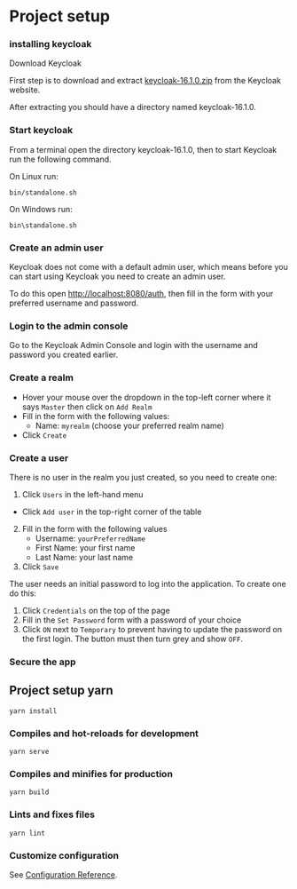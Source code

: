 # Project setup 

### installing keycloak

Download Keycloak

First step is to download and extract
[keycloak-16.1.0.zip](https://github.com/keycloak/keycloak/releases/download/16.1.0/keycloak-16.1.0.zip) 
from the Keycloak website.

After extracting you should have a directory named keycloak-16.1.0.

### Start keycloak

From a terminal open the directory keycloak-16.1.0, then to start Keycloak run the following command.

On Linux run:
```
bin/standalone.sh
```

On Windows run:
```
bin\standalone.sh
```

### Create an admin user

Keycloak does not come with a default admin user, which means before you can start using Keycloak you need to create an admin user.

To do this open <http://localhost:8080/auth>, then fill in the form with your preferred username and password.

### Login to the admin console
Go to the Keycloak Admin Console and login with the username and password you created earlier.

### Create a realm
* Hover your mouse over the dropdown in the top-left corner where it says ```Master``` 
then click on ```Add Realm```
* Fill in the form with the following values: 
  * Name: ```myrealm``` (choose your preferred realm name)
* Click ```Create```

### Create a user 

There is no user in the realm you just created, so you need to create one: 
1. Click ```Users``` in the left-hand menu
  * Click ```Add user``` in the top-right corner of the table
2. Fill in the form with the following values
    * Username: ````yourPreferredName````
    * First Name: your first name
    * Last Name: your last name
3. Click ```Save```

The user needs an initial password to log into the application. To create one do this: 

1. Click ```Credentials``` on the top of the page
2. Fill in the ```Set Password``` form with a password of your choice
3. Click ```ON``` next to ```Temporary``` to prevent having to update 
the password on the first login. The button must then turn grey and show ```OFF```.

### Secure the app




## Project setup yarn
```
yarn install
```

### Compiles and hot-reloads for development
```
yarn serve
```

### Compiles and minifies for production
```
yarn build
```

### Lints and fixes files
```
yarn lint
```

### Customize configuration
See [Configuration Reference](https://cli.vuejs.org/config/).

